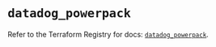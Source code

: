 # `datadog_powerpack`

Refer to the Terraform Registry for docs: [`datadog_powerpack`](https://registry.terraform.io/providers/datadog/datadog/3.52.1/docs/resources/powerpack).
